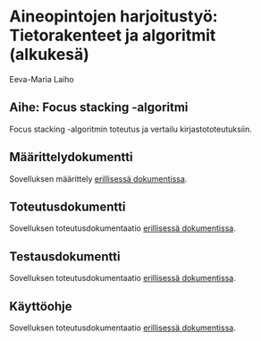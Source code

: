 # Aineopintojen harjoitustyö: Tietorakenteet ja algoritmit (alkukesä)
Eeva-Maria Laiho

## Aihe: Focus stacking -algoritmi

Focus stacking -algoritmin toteutus ja vertailu kirjastototeutuksiin.

## Määrittelydokumentti
Sovelluksen määrittely [erillisessä dokumentissa](documentation/määrittely.md).

## Toteutusdokumentti
Sovelluksen toteutusdokumentaatio [erillisessä dokumentissa](documentation/toteutus.md).

## Testausdokumentti
Sovelluksen toteutusdokumentaatio [erillisessä dokumentissa](documentation/testaus.md).

## Käyttöohje
Sovelluksen toteutusdokumentaatio [erillisessä dokumentissa](documentation/käyttöohje.md).
